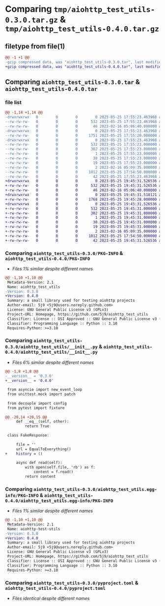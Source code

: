# Comparing `tmp/aiohttp_test_utils-0.3.0.tar.gz` & `tmp/aiohttp_test_utils-0.4.0.tar.gz`

## filetype from file(1)

```diff
@@ -1 +1 @@
-gzip compressed data, was "aiohttp_test_utils-0.3.0.tar", last modified: Thu May 25 17:55:23 2023, max compression
+gzip compressed data, was "aiohttp_test_utils-0.4.0.tar", last modified: Thu May 25 19:45:31 2023, max compression
```

## Comparing `aiohttp_test_utils-0.3.0.tar` & `aiohttp_test_utils-0.4.0.tar`

### file list

```diff
@@ -1,14 +1,14 @@
-drwxrwxrwx   0        0        0        0 2023-05-25 17:55:23.463968 aiohttp_test_utils-0.3.0/
--rw-rw-rw-   0        0        0      532 2023-05-25 17:55:23.463968 aiohttp_test_utils-0.3.0/PKG-INFO
--rw-rw-rw-   0        0        0       46 2023-02-16 05:06:40.000000 aiohttp_test_utils-0.3.0/README.rst
-drwxrwxrwx   0        0        0        0 2023-05-25 17:55:23.463968 aiohttp_test_utils-0.3.0/aiohttp_test_utils/
--rw-rw-rw-   0        0        0     1751 2023-05-25 17:55:20.000000 aiohttp_test_utils-0.3.0/aiohttp_test_utils/__init__.py
-drwxrwxrwx   0        0        0        0 2023-05-25 17:55:23.463968 aiohttp_test_utils-0.3.0/aiohttp_test_utils.egg-info/
--rw-rw-rw-   0        0        0      532 2023-05-25 17:55:23.000000 aiohttp_test_utils-0.3.0/aiohttp_test_utils.egg-info/PKG-INFO
--rw-rw-rw-   0        0        0      302 2023-05-25 17:55:23.000000 aiohttp_test_utils-0.3.0/aiohttp_test_utils.egg-info/SOURCES.txt
--rw-rw-rw-   0        0        0        1 2023-05-25 17:55:23.000000 aiohttp_test_utils-0.3.0/aiohttp_test_utils.egg-info/dependency_links.txt
--rw-rw-rw-   0        0        0       38 2023-05-25 17:55:23.000000 aiohttp_test_utils-0.3.0/aiohttp_test_utils.egg-info/requires.txt
--rw-rw-rw-   0        0        0       19 2023-05-25 17:55:23.000000 aiohttp_test_utils-0.3.0/aiohttp_test_utils.egg-info/top_level.txt
--rw-rw-rw-   0        0        0        2 2023-02-16 05:09:35.000000 aiohttp_test_utils-0.3.0/aiohttp_test_utils.egg-info/zip-safe
--rw-rw-rw-   0        0        0     1012 2023-05-25 17:54:50.000000 aiohttp_test_utils-0.3.0/pyproject.toml
--rw-rw-rw-   0        0        0       42 2023-05-25 17:55:23.463968 aiohttp_test_utils-0.3.0/setup.cfg
+drwxrwxrwx   0        0        0        0 2023-05-25 19:45:31.526536 aiohttp_test_utils-0.4.0/
+-rw-rw-rw-   0        0        0      532 2023-05-25 19:45:31.526536 aiohttp_test_utils-0.4.0/PKG-INFO
+-rw-rw-rw-   0        0        0       46 2023-02-16 05:06:40.000000 aiohttp_test_utils-0.4.0/README.rst
+drwxrwxrwx   0        0        0        0 2023-05-25 19:45:31.518121 aiohttp_test_utils-0.4.0/aiohttp_test_utils/
+-rw-rw-rw-   0        0        0     1768 2023-05-25 19:45:28.000000 aiohttp_test_utils-0.4.0/aiohttp_test_utils/__init__.py
+drwxrwxrwx   0        0        0        0 2023-05-25 19:45:31.526536 aiohttp_test_utils-0.4.0/aiohttp_test_utils.egg-info/
+-rw-rw-rw-   0        0        0      532 2023-05-25 19:45:31.000000 aiohttp_test_utils-0.4.0/aiohttp_test_utils.egg-info/PKG-INFO
+-rw-rw-rw-   0        0        0      302 2023-05-25 19:45:31.000000 aiohttp_test_utils-0.4.0/aiohttp_test_utils.egg-info/SOURCES.txt
+-rw-rw-rw-   0        0        0        1 2023-05-25 19:45:31.000000 aiohttp_test_utils-0.4.0/aiohttp_test_utils.egg-info/dependency_links.txt
+-rw-rw-rw-   0        0        0       38 2023-05-25 19:45:31.000000 aiohttp_test_utils-0.4.0/aiohttp_test_utils.egg-info/requires.txt
+-rw-rw-rw-   0        0        0       19 2023-05-25 19:45:31.000000 aiohttp_test_utils-0.4.0/aiohttp_test_utils.egg-info/top_level.txt
+-rw-rw-rw-   0        0        0        2 2023-02-16 05:09:35.000000 aiohttp_test_utils-0.4.0/aiohttp_test_utils.egg-info/zip-safe
+-rw-rw-rw-   0        0        0     1012 2023-05-25 17:54:50.000000 aiohttp_test_utils-0.4.0/pyproject.toml
+-rw-rw-rw-   0        0        0       42 2023-05-25 19:45:31.526536 aiohttp_test_utils-0.4.0/setup.cfg
```

### Comparing `aiohttp_test_utils-0.3.0/PKG-INFO` & `aiohttp_test_utils-0.4.0/PKG-INFO`

 * *Files 1% similar despite different names*

```diff
@@ -1,10 +1,10 @@
 Metadata-Version: 2.1
 Name: aiohttp_test_utils
-Version: 0.3.0
+Version: 0.4.0
 Summary: a small library used for testing aiohttp projects
 Author-email: 5j9 <5j9@users.noreply.github.com>
 License: GNU General Public License v3 (GPLv3)
 Project-URL: Homepage, https://github.com/5j9/aiohttp_test_utils
 Classifier: License :: OSI Approved :: GNU General Public License v3 (GPLv3)
 Classifier: Programming Language :: Python :: 3.10
 Requires-Python: >=3.10
```

### Comparing `aiohttp_test_utils-0.3.0/aiohttp_test_utils/__init__.py` & `aiohttp_test_utils-0.4.0/aiohttp_test_utils/__init__.py`

 * *Files 6% similar despite different names*

```diff
@@ -1,8 +1,8 @@
-__version__ = '0.3.0'
+__version__ = '0.4.0'
 
 from asyncio import new_event_loop
 from unittest.mock import patch
 
 from decouple import config
 from pytest import fixture
 
@@ -20,14 +20,15 @@
     def __eq__(self, other):
         return True
 
 class FakeResponse:
 
     file = ''
     url = EqualToEverything()
+    history = ()
 
     async def read(self):
         with open(self.file, 'rb') as f:
             content = f.read()
         return content
```

### Comparing `aiohttp_test_utils-0.3.0/aiohttp_test_utils.egg-info/PKG-INFO` & `aiohttp_test_utils-0.4.0/aiohttp_test_utils.egg-info/PKG-INFO`

 * *Files 1% similar despite different names*

```diff
@@ -1,10 +1,10 @@
 Metadata-Version: 2.1
 Name: aiohttp-test-utils
-Version: 0.3.0
+Version: 0.4.0
 Summary: a small library used for testing aiohttp projects
 Author-email: 5j9 <5j9@users.noreply.github.com>
 License: GNU General Public License v3 (GPLv3)
 Project-URL: Homepage, https://github.com/5j9/aiohttp_test_utils
 Classifier: License :: OSI Approved :: GNU General Public License v3 (GPLv3)
 Classifier: Programming Language :: Python :: 3.10
 Requires-Python: >=3.10
```

### Comparing `aiohttp_test_utils-0.3.0/pyproject.toml` & `aiohttp_test_utils-0.4.0/pyproject.toml`

 * *Files identical despite different names*

